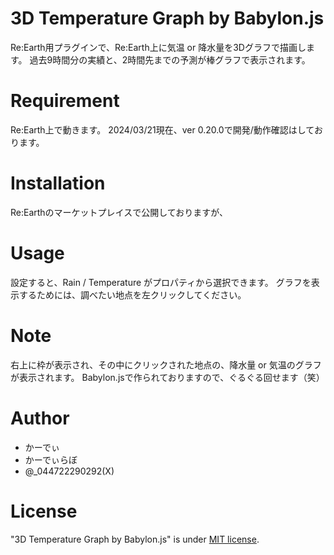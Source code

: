 # 3D Temperature Graph by Babylon.js
Re:Earth用プラグインで、Re:Earth上に気温 or 降水量を3Dグラフで描画します。
過去9時間分の実績と、2時間先までの予測が棒グラフで表示されます。

# Requirement

Re:Earth上で動きます。
2024/03/21現在、ver 0.20.0で開発/動作確認はしております。

# Installation

Re:Earthのマーケットプレイスで公開しておりますが、

# Usage

設定すると、Rain / Temperature がプロパティから選択できます。
グラフを表示するためには、調べたい地点を左クリックしてください。

# Note

右上に枠が表示され、その中にクリックされた地点の、降水量 or 気温のグラフが表示されます。
Babylon.jsで作られておりますので、ぐるぐる回せます（笑）

# Author

* かーでぃ
* かーでぃらぼ
* @_044722290292(X)

# License

"3D Temperature Graph by Babylon.js" is under [MIT license](https://en.wikipedia.org/wiki/MIT_License).
